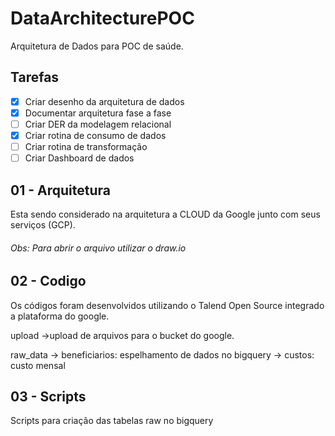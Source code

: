 # DataArchitecturePOC

Arquitetura de Dados para POC de saúde.

## Tarefas

- [X] Criar desenho da arquitetura de dados
- [X] Documentar arquitetura fase a fase
- [ ] Criar DER da modelagem relacional
- [x] Criar rotina de consumo de dados
- [ ] Criar rotina de transformação
- [ ] Criar Dashboard de dados

## 01 - Arquitetura

Esta sendo considerado na arquitetura a CLOUD da Google junto com seus serviços (GCP).

###### Obs: Para abrir o arquivo utilizar o draw.io

## 02 - Codigo

Os códigos foram desenvolvidos utilizando o Talend Open Source integrado a plataforma do google.

upload
->upload de arquivos para o bucket do google.

raw_data
-> beneficiarios: espelhamento de dados no bigquery
-> custos: custo mensal

## 03 - Scripts

Scripts para criação das tabelas raw no bigquery
